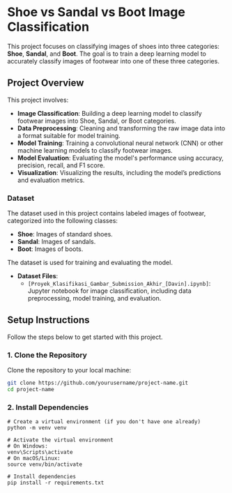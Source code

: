 # Shoe vs Sandal vs Boot Image Classification

This project focuses on classifying images of shoes into three categories: **Shoe**, **Sandal**, and **Boot**. The goal is to train a deep learning model to accurately classify images of footwear into one of these three categories.

## Project Overview

This project involves:
- **Image Classification**: Building a deep learning model to classify footwear images into Shoe, Sandal, or Boot categories.
- **Data Preprocessing**: Cleaning and transforming the raw image data into a format suitable for model training.
- **Model Training**: Training a convolutional neural network (CNN) or other machine learning models to classify footwear images.
- **Model Evaluation**: Evaluating the model's performance using accuracy, precision, recall, and F1 score.
- **Visualization**: Visualizing the results, including the model’s predictions and evaluation metrics.

### Dataset

The dataset used in this project contains labeled images of footwear, categorized into the following classes:
- **Shoe**: Images of standard shoes.
- **Sandal**: Images of sandals.
- **Boot**: Images of boots.

The dataset is used for training and evaluating the model.

- **Dataset Files**:
  - `[Proyek_Klasifikasi_Gambar_Submission_Akhir_[Davin].ipynb]`: Jupyter notebook for image classification, including data preprocessing, model training, and evaluation.

## Setup Instructions

Follow the steps below to get started with this project.

### 1. Clone the Repository

Clone the repository to your local machine:

```bash
git clone https://github.com/yourusername/project-name.git
cd project-name
```

### 2. Install Dependencies
```
# Create a virtual environment (if you don't have one already)
python -m venv venv

# Activate the virtual environment
# On Windows:
venv\Scripts\activate
# On macOS/Linux:
source venv/bin/activate

# Install dependencies
pip install -r requirements.txt
